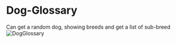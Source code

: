 # Dog-Glossary
Can get a random dog, showing breeds and get a list of sub-breed
![DogGlossary](https://github.com/Ferchke7/Dog-Glossary/assets/90718581/5d57a7d7-5de3-4ffe-a5f6-c53a6c02943a)
